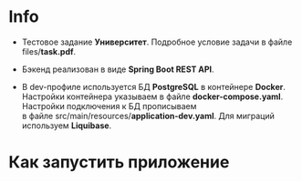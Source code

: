 # Info

- Тестовое задание **Университет**. Подробное условие задачи в файле files/**task.pdf**.

- Бэкенд реализован в виде **Spring Boot REST API**.

- В dev-профиле используется БД **PostgreSQL** в контейнере **Docker**. Настройки контейнера указываем
в файле **docker-compose.yaml**. Настройки подключения к БД прописываем  
в файле src/main/resources/**application-dev.yaml**. Для миграций используем **Liquibase**.

# Как запустить приложение
